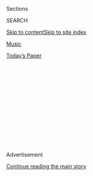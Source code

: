 <div id="app">

<div>

<div>

<div>

<div class="NYTAppHideMasthead css-1q2w90k e1suatyy0">

<div class="section css-ui9rw0 e1suatyy2">

<div class="css-eph4ug er09x8g0">

<div class="css-6n7j50">

</div>

<span class="css-1dv1kvn">Sections</span>

<div class="css-10488qs">

<span class="css-1dv1kvn">SEARCH</span>

</div>

[Skip to content](#site-content)[Skip to site
index](#site-index)

</div>

<div id="masthead-section-label" class="css-1wr3we4 eaxe0e00">

[Music](https://www.nytimes3xbfgragh.onion/section/arts/music)

</div>

<div class="css-10698na e1huz5gh0">

</div>

</div>

<div id="masthead-bar-one" class="section hasLinks css-15hmgas e1csuq9d3">

<div class="css-uqyvli e1csuq9d0">

</div>

<div class="css-1uqjmks e1csuq9d1">

</div>

<div class="css-9e9ivx">

[](https://myaccount.nytimes3xbfgragh.onion/auth/login?response_type=cookie&client_id=vi)

</div>

<div class="css-1bvtpon e1csuq9d2">

[Today’s
Paper](https://www.nytimes3xbfgragh.onion/section/todayspaper)

</div>

</div>

</div>

</div>

<div data-aria-hidden="false">

<div id="site-content" data-role="main">

<div>

<div class="css-1aor85t" style="opacity:0.000000001;z-index:-1;visibility:hidden">

<div class="css-1hqnpie">

<div class="css-epjblv">

<span class="css-17xtcya">[Music](/section/arts/music)</span><span class="css-x15j1o">|</span><span class="css-fwqvlz">Leon
Fleisher, 92, Dies; Spellbinding Pianist Using One Hand or
Two</span>

</div>

<div class="css-k008qs">

<div class="css-1iwv8en">

<span class="css-18z7m18"></span>

<div>

</div>

</div>

<span class="css-1n6z4y">https://nyti.ms/2BQplcD</span>

<div class="css-1705lsu">

<div class="css-4xjgmj">

<div class="css-4skfbu" data-role="toolbar" data-aria-label="Social Media Share buttons, Save button, and Comments Panel with current comment count" data-testid="share-tools">

  - 
  - 
  - 
  - 
    
    <div class="css-6n7j50">
    
    </div>

  - 

</div>

</div>

</div>

</div>

</div>

</div>

<div id="NYT_TOP_BANNER_REGION" class="css-13pd83m">

</div>

<div id="top-wrapper" class="css-1sy8kpn">

<div id="top-slug" class="css-l9onyx">

Advertisement

</div>

[Continue reading the main
story](#after-top)

<div class="ad top-wrapper" style="text-align:center;height:100%;display:block;min-height:250px">

<div id="top" class="place-ad" data-position="top" data-size-key="top">

</div>

</div>

<div id="after-top">

</div>

</div>

<div>

<div id="sponsor-wrapper" class="css-1hyfx7x">

<div id="sponsor-slug" class="css-19vbshk">

Supported by

</div>

[Continue reading the main
story](#after-sponsor)

<div id="sponsor" class="ad sponsor-wrapper" style="text-align:center;height:100%;display:block">

</div>

<div id="after-sponsor">

</div>

</div>

<div class="css-186x18t">

</div>

<div class="css-1vkm6nb ehdk2mb0">

# Leon Fleisher, 92, Dies; Spellbinding Pianist Using One Hand or Two

</div>

Unable to use his right hand, he performed pieces written for left hand
only, conducted and taught. Years later, he made a triumphant two-handed
comeback.

<div class="css-79elbk" data-testid="photoviewer-wrapper">

<div class="css-z3e15g" data-testid="photoviewer-wrapper-hidden">

</div>

<div class="css-1a48zt4 ehw59r15" data-testid="photoviewer-children">

![<span class="css-16f3y1r e13ogyst0" data-aria-hidden="true">The
pianist Leon Fleisher at his home in Baltimore in 2007. Unable to play
with his right hand for 30 years, he performed pieces written for the
left hand only until
1995.</span><span class="css-cnj6d5 e1z0qqy90" itemprop="copyrightHolder"><span class="css-1ly73wi e1tej78p0">Credit...</span><span><span>Stephanie
Kuykendal for The New York
Times</span></span></span>](https://static01.graylady3jvrrxbe.onion/images/2020/08/04/obituaries/00fleisher1/merlin_18504701_f19acbe9-202c-4815-bd7c-0e86390beb86-articleLarge.jpg?quality=75&auto=webp&disable=upscale)

</div>

</div>

<div class="css-18e8msd">

<div class="css-vp77d3 epjyd6m0">

<div class="css-1baulvz">

By [<span class="css-1baulvz last-byline" itemprop="name">Allan
Kozinn</span>](https://www.nytimes3xbfgragh.onion/by/allan-kozinn)

</div>

</div>

  - 
    
    <div class="css-ld3wwf e16638kd2">
    
    Aug. 2,
    2020
    
    </div>

  - 
    
    <div class="css-4xjgmj">
    
    <div class="css-d8bdto" data-role="toolbar" data-aria-label="Social Media Share buttons, Save button, and Comments Panel with current comment count" data-testid="share-tools">
    
      - 
      - 
      - 
      - 
        
        <div class="css-6n7j50">
        
        </div>
    
      - 
    
    </div>
    
    </div>

</div>

</div>

<div class="section meteredContent css-1r7ky0e" name="articleBody" itemprop="articleBody">

<div class="css-1fanzo5 StoryBodyCompanionColumn">

<div class="css-53u6y8">

Leon Fleisher, a leading American pianist in the 1950s and early ’60s
who was forced by an injury to his right hand to channel his career into
conducting, teaching and mastering the left-hand repertoire, died on
Sunday in Baltimore. He was 92.

His death, in a hospice, was confirmed by his son Julian, who said that
Mr. Fleisher had been teaching and conducting master classes online as
recently as last week.

Mr. Fleisher came to believe that his career-altering malady, focal
dystonia, was caused by overpracticing — “seven or eight hours a day of
pumping ivory,” as he told The New York Times in 1996 — and for 30 years
he tried virtually any cure that looked promising: shots of lidocaine,
rehabilitation therapy, psychotherapy, shock treatments, Rolfing, EST.
At times, he said, he was so despondent that he considered suicide.

But he realized that the musicality and incisiveness that had been so
widely admired in his early years could be mined in other ways. Joining
the faculty of the Peabody Conservatory, in Baltimore, in 1959, he
devoted himself more fully to teaching, both there and at the Tanglewood
Music Center, where he was artistic director from 1986 to 1997.

</div>

</div>

<div class="css-1fanzo5 StoryBodyCompanionColumn">

<div class="css-53u6y8">

He made his way through the estimable left-hand catalog of works
composed by Ravel, Prokofiev and many others for the pianist Paul
Wittgenstein (the brother of the philosopher Ludwig Wittgenstein), who
had lost his right arm during World War I, and commissioned new
left-hand works from American composers. He helped start the Theater
Chamber Players in Washington. And he began conducting.

</div>

</div>

<div class="css-79elbk" data-testid="photoviewer-wrapper">

<div class="css-z3e15g" data-testid="photoviewer-wrapper-hidden">

</div>

<div class="css-1a48zt4 ehw59r15" data-testid="photoviewer-children">

![<span class="css-16f3y1r e13ogyst0" data-aria-hidden="true">Mr.
Fleisher performing at Carnegie Hall in 1995. He recorded spellbinding
performances of the peaks of the left-hand repertoire in the
1990s.</span><span class="css-cnj6d5 e1z0qqy90" itemprop="copyrightHolder"><span class="css-1ly73wi e1tej78p0">Credit...</span><span>Steve
J. Goldstein for The New York
Times</span></span>](https://static01.graylady3jvrrxbe.onion/images/2020/08/04/obituaries/Fleisher-2/merlin_9068922_c7b55747-d4eb-465b-bf57-f1a76b484386-articleLarge.jpg?quality=75&auto=webp&disable=upscale)

</div>

</div>

<div class="css-1fanzo5 StoryBodyCompanionColumn">

<div class="css-53u6y8">

Eventually, a combination of Rolfing — a deep massage technique — and
Botox injections provided sufficient relief that he was able to resume
his career as a two-handed pianist in 1995. He continued to play
recitals and concertos and to make recordings until last year.

Mr. Fleisher pointed out after his comeback that he was not fully cured
and never would be. But he acknowledged late in life that the
incapacitation of his right hand in 1964 had given him a far more varied
musical life than he might have had if he had been able to pursue a
conventional career as a virtuoso pianist.

That realization is implicit in the title of his autobiography, “My Nine
Lives: A Memoir of Many Careers in Music” (2010), which he wrote with
the music critic Anne Midgette.

</div>

</div>

<div class="css-1fanzo5 StoryBodyCompanionColumn">

<div class="css-53u6y8">

Early in his career as a pianist Mr. Fleisher produced a warm, sharply
etched and thoughtfully contoured sound that was ideally suited to
19th-century Viennese classics — Beethoven, Brahms and Schubert, most
notably — but that also yielded illuminating readings of Rachmaninoff,
Debussy and Liszt and of contemporary American composers like Roger
Sessions and Aaron Copland.

His recordings of the Brahms and Beethoven piano concertos with [George
Szell](https://www.nytimes3xbfgragh.onion/1970/07/31/archives/george-szell-conductor-is-dead-george-szell-of-cleveland-orchestra.html#:~:text=George%20Szell%2C%20conductor%20of%20the,He%20was%2073%20years%20old.)
and the Cleveland Orchestra, made from 1958 to 1963, are considered
among the most vivid and moving accounts of those works.

In the 1990s, he recorded spellbinding performances of the peaks of the
left-hand repertoire, including concertos by Ravel, Prokofiev and
Britten, chamber music by Korngold and Schmidt, and solo works by
Saint-Saëns, Godowsky and Bach (Brahms’s left-hand arrangement of the
Chaconne from the Partita No. 2 for solo violin).

Even after he returned to recording two-hand works, on the albums “Two
Hands” (2004) and “The Journey” (2006), he continued to revisit the
left-hand works that had kept him going for three decades.

His album “All the Things You Are” (2014) included not only left-hand
arrangements of Gershwin’s “The Man I Love” and the Jerome Kern song
that gave the collection its title, but also pieces composed for Mr.
Fleisher by George Perle and Leon Kirchner, and a spacious
reconsideration of the Bach-Brahms Chaconne.

## At 4, Playing by Ear

Leon Fleisher was born in San Francisco on July 23, 1928, to Isidore and
Bertha Fleisher. His parents, Jewish immigrants — his father was from
Odessa, then in Russia, now in Ukraine; his mother was from Poland —
each managed one of the family’s two hat shops.

</div>

</div>

<div class="css-1fanzo5 StoryBodyCompanionColumn">

<div class="css-53u6y8">

Leon was drawn to the piano from an early age. Though he showed little
interest when an older brother, Raymond, was given piano lessons, Leon
would go to the piano when Raymond went out to play after his lessons
and repeat, by ear, everything he had heard. He was 4 years old.

His mother soon decided that Leon, rather than Raymond, should study
piano. She made her intentions for her younger son clear: He would be
either the first Jewish president of the United States or a concert
pianist.

So devoted was his mother to Leon’s musical training that after two
weeks of kindergarten, during which he objected strenuously to nap time,
she withdrew him from public school and hired tutors so that he could
devote his time to practicing the piano. She also found ways of bringing
him to the attention of two San Francisco conductors, Pierre Monteux and
Alfred Hertz, who in turn persuaded the pianist [Artur
Schnabel](https://www.nytimes3xbfgragh.onion/1951/08/16/archives/artur-schnabel-69-famed-pianist-dies-best-known-for-interpretation.html)
to take Leon on as a student in 1938, when he was 9, despite Schnabel’s
policy of not teaching children.

By then Leon had already played a few concerts, but Schnabel’s single
condition for teaching him was that there be no more concerts. Schnabel
relaxed the rule in 1944 and allowed his teenage pupil to play the
Brahms Piano Concerto No. 1 in D minor with Monteux and the San
Francisco Symphony and then with the New York Philharmonic at Carnegie
Hall, also with Monteux conducting.

Noel Strauss, reviewing the Carnegie Hall performance for The Times,
wrote that Mr. Fleisher, making his New York debut, had “established
himself as one of the most remarkably gifted of the younger generation
of American keyboard artists.”

In 1945, at [the Ravinia summer
festival](https://www.ravinia.org/Page/History)in Illinois, Mr. Fleisher
played the Brahms again — it became one of his signature pieces — as
well as the Liszt Concerto No. 2 in A, with Leonard Bernstein conducting
the Chicago Symphony Orchestra. The next summer at Ravinia, he performed
four concertos under the direction of [William
Steinberg](https://www.nytimes3xbfgragh.onion/1978/05/17/archives/william-steinberg-orchestral-conductor-dies-at-78-former-music.html)
and Szell, who soon engaged Mr. Fleisher to perform with the Cleveland
Orchestra, which Szell took over later that year.

</div>

</div>

<div class="css-1fanzo5 StoryBodyCompanionColumn">

<div class="css-53u6y8">

By 1949, however, though he had played with many of the major American
orchestras and had given recitals across the country, engagements began
to dry up for Mr. Fleisher. The next year he moved to Paris and remained
in Europe until 1958, relocating first to the Netherlands and then to
Italy.

As an expatriate, Mr. Fleisher became the first American to win the gold
medal at the Queen Elisabeth Competition in Brussels, in 1952. The
victory led to a long list of engagements in Europe and revived interest
in him among American orchestras, managers and concert promoters.

When Szell and the Cleveland Orchestra were signed to a new recording
contract with the Epic label in 1954, he invited Mr. Fleisher to be his
main soloist for recordings of the great piano concertos.

## ‘Always More to Attain’

It was shortly after his return to the United States, in the late 1950s,
that Mr. Fleisher accepted an offer to teach at the Peabody
Conservatory, though he continued to pursue a heavy performing and
recording schedule.

“I was driven, if anything, even harder by all of my successes,” he
wrote in his memoir. “There was always more to attain, and more to
achieve, and more musical depths to plumb, and lurking behind it all,
the terrifying risk of
failure.”

</div>

</div>

<div class="css-79elbk" data-testid="photoviewer-wrapper">

<div class="css-z3e15g" data-testid="photoviewer-wrapper-hidden">

</div>

<div class="css-1a48zt4 ehw59r15" data-testid="photoviewer-children">

<div class="css-1xdhyk6 erfvjey0">

<span class="css-1ly73wi e1tej78p0">Image</span>

<div class="css-zjzyr8">

<div data-testid="lazyimage-container" style="height:260.35555555555555px">

</div>

</div>

</div>

<span class="css-16f3y1r e13ogyst0" data-aria-hidden="true">Mr. Fleisher
in concert at Carnegie Hall in
2003.</span><span class="css-cnj6d5 e1z0qqy90" itemprop="copyrightHolder"><span class="css-1ly73wi e1tej78p0">Credit...</span><span>Chris
Lee for The New York Times</span></span>

</div>

</div>

<div class="css-1fanzo5 StoryBodyCompanionColumn">

<div class="css-53u6y8">

Failure was not far away. During the winter of 1963, he noticed what he
described as laziness in his right index finger, as well as “a creeping
numbness” in his right hand. By the summer, the fourth and fifth fingers
of his right hand had begun to curl toward his palm.

</div>

</div>

<div class="css-1fanzo5 StoryBodyCompanionColumn">

<div class="css-53u6y8">

The timing was disastrous. He had planned to celebrate the 20th
anniversary of his New York debut with a busy season that included 20
performances in New York alone and a spring 1964 tour of the Soviet
Union, in which he was to be the soloist in Mozart’s Concerto No. 25 in
C (K. 503) with Szell and the Cleveland Orchestra.

Shortly before the tour, Mr. Fleisher performed the Mozart in Cleveland.
Szell noted the strain Mr. Fleisher was under and told him that he did
not feel he could undertake the tour. The pianist [Grant
Johannesen](https://www.nytimes3xbfgragh.onion/2005/03/30/arts/music/grant-johannesen-unorthodox-pianist-is-dead-at-83.html#:~:text=Grant%20Johannesen%2C%20a%20pianist%20best,David%20Johannesen%2C%20announced%20the%20death.)
traveled with the orchestra instead.

“The initial problem was a very stupid kind of overwork,” Mr. Fleisher
said in 1996, cautioning young pianists against following his
path.<span class="css-8l6xbc evw5hdy0"> </span>“I see kids still falling
into this, and there are many reasons for it. The perfection that
they’re bombarded with from recordings. The kind of sound a
\[Vladimir\] Horowitz produced, which is wonderful, but people don’t
realize that he had his technician work very hard on the piano, so the
piano itself helped. So when kids go to an acoustically dead hall, and
get a dead piano, and try to make these Horowitz kinds of sounds, they
end up brutalizing themselves.”

Mr. Fleisher resisted taking up the left-hand repertoire, partly because
he felt that to do so would be an admission that he would never regain
the use of his right hand. But after two years without playing concerts,
he reconsidered, agreeing to play both Ravel’s Concerto for the Left
Hand and Benjamin Britten’s left-hand work “Diversions” with Seiji Ozawa
and the Toronto Symphony in 1967.

The next year, with the pianist and composer [Dina
Koston](https://www.rogershapirofund.org/founders/dina-koston/), he
started the Theater Chamber Players, a flexible chamber group meant to
present both contemporary music and classics.

</div>

</div>

<div class="css-1fanzo5 StoryBodyCompanionColumn">

<div class="css-53u6y8">

The ensemble — initially based at the Washington Theater Club, later at
the Smithsonian National Museum of Natural History and ultimately at the
Kennedy Center in Washington — provided an opportunity for Mr. Fleisher
both to play and to conduct. And an invitation to be music director of
the Annapolis Symphony Orchestra in Maryland, a semiprofessional
community group, gave him a chance to work on the symphonic repertoire.

Soon he was guest-conducting around the country — his debut at the head
of a professional orchestra took place at Lincoln Center's Mostly Mozart
Festival in 1970 — and in 1973 he became associate conductor of the
Baltimore Symphony Orchestra.

Mr. Fleisher held that post for only five years, but he maintained a
close relationship with the orchestra thereafter. When the ensemble was
preparing to inaugurate the new Joseph Meyerhoff Symphony Hall in 1982,
its music director, Sergiu Comissiona, invited him to be the
opening-night soloist.

## A Two-Hand Return

Having recently had an operation to relieve carpal tunnel syndrome, Mr.
Fleisher began to regain the use of his right hand, if only partly and
inconsistently. But he felt he could make the jump back to two-handed
playing, using the televised opening of Meyerhoff Hall as the occasion
for his comeback.

In a bold moment, he told the orchestra that he would play Beethoven’s
Fourth Piano Concerto. But as the occasion drew near, he decided to play
Franck’s Symphonic Variations instead, a shorter and less pianistically
exposed
work.

</div>

</div>

<div class="css-79elbk" data-testid="photoviewer-wrapper">

<div class="css-z3e15g" data-testid="photoviewer-wrapper-hidden">

</div>

<div class="css-1a48zt4 ehw59r15" data-testid="photoviewer-children">

<div class="css-1xdhyk6 erfvjey0">

<span class="css-1ly73wi e1tej78p0">Image</span>

<div class="css-zjzyr8">

<div data-testid="lazyimage-container" style="height:257.77777777777777px">

</div>

</div>

</div>

<span class="css-16f3y1r e13ogyst0" data-aria-hidden="true">Mr. Fleisher
performing in 2001 at the New York String Orchestera’s annual  Christmas
Eve concert at Carnegie
Hall.</span><span class="css-cnj6d5 e1z0qqy90" itemprop="copyrightHolder"><span class="css-1ly73wi e1tej78p0">Credit...</span><span>Chris
Lee/The New York Times</span></span>

</div>

</div>

<div class="css-1fanzo5 StoryBodyCompanionColumn">

<div class="css-53u6y8">

Most listeners thought the performance went well. But Mr. Fleisher was
not satisfied. In his view, the amount of effort he had expended working
to control his right hand precluded the kind of interpretive depth he
had hoped for, and he dropped plans for a broader return to two-handed
playing.

Shortly after the Baltimore performance, Mr. Fleisher married Katherine
Jacobson, a pianist who had been a student of his at Peabody. His two
previous marriages — to Dorothy Druzinsky and Rikki Rosenthal — ended in
divorce.

Ms. Jacobson survives him, as do his children from his first marriage,
Deborah, Richard and Leah Fleisher; his children from his second
marriage, Julian and Paula Fleisher; and two grandchildren.

In 1991, Mr. Fleisher found a doctor who was experimenting with Botox
injections for injuries like his. At first he found that the injections
loosened up his still-cramped fourth and fifth fingers, to the point
where he could play. But the injections wore off, and he was still
looking for a permanent cure.

Having tried Rolfing in the 1970s, he decided to try again in 1994. This
time he found that a regimen of Rolfing and Botox injections was enough
to keep him in playing trim.

As an experiment, he played Mozart’s Piano Concerto No. 12 (K. 414) with
the Theater Chamber Players in April 1995, and with the Cleveland
Orchestra and at Tanglewood shortly thereafter.

</div>

</div>

<div class="css-1fanzo5 StoryBodyCompanionColumn">

<div class="css-53u6y8">

“Nothing felt sweeter than the feeling of those notes falling into
place,” he wrote in his memoir, “the right hand singing, the left hand
balancing it on the lower part of the keyboard, and the piece growing
into something whole and complete, a dream become reality.”

Mr. Fleisher cautiously reclaimed the repertoire he had been unable to
play for more than 30 years, building his recital programs with both
two-hand and left-hand works and playing programs of piano four-hand
works with his
wife.

</div>

</div>

<div class="css-79elbk" data-testid="photoviewer-wrapper">

<div class="css-z3e15g" data-testid="photoviewer-wrapper-hidden">

</div>

<div class="css-1a48zt4 ehw59r15" data-testid="photoviewer-children">

<div class="css-1xdhyk6 erfvjey0">

<span class="css-1ly73wi e1tej78p0">Image</span>

<div class="css-zjzyr8">

<div data-testid="lazyimage-container" style="height:274.53333333333336px">

</div>

</div>

</div>

<span class="css-16f3y1r e13ogyst0" data-aria-hidden="true">Mr. Fleisher
and his wife, the pianist Katherine Jacobson Fleisher, arriving at the
Kennedy Center Honors gala in Washington in 2007. He was among that
year’s
recipients. </span><span class="css-cnj6d5 e1z0qqy90" itemprop="copyrightHolder"><span class="css-1ly73wi e1tej78p0">Credit...</span><span>Nicholas
Kamm/Agence France-Presse — Getty Images</span></span>

</div>

</div>

<div class="css-1fanzo5 StoryBodyCompanionColumn">

<div class="css-53u6y8">

Mr. Fleisher was made a commander of the Order of Arts and Letters by
the French government in 2006 and received a Kennedy Center Honor the
next year. A film about his struggle with focal dystonia, “Two Hands,”
directed by Nathaniel Kahn, was nominated for an Academy Award for best
short documentary in 2006.

Toward the end of his life, Mr. Fleisher spoke about the level of
despair he had felt when he was unable to use his right hand. But having
regained that ability he was philosophical about the challenges life
presents.

“There are forces out there,” he told The International Herald Tribune
in 2007, “and if you keep yourself open to them, if you go along with
them, there are wondrous surprises.”

Jack Kadden contributed reporting.

</div>

</div>

</div>

<div>

</div>

<div>

</div>

<div>

</div>

<div>

<div id="bottom-wrapper" class="css-1ede5it">

<div id="bottom-slug" class="css-l9onyx">

Advertisement

</div>

[Continue reading the main
story](#after-bottom)

<div id="bottom" class="ad bottom-wrapper" style="text-align:center;height:100%;display:block;min-height:90px">

</div>

<div id="after-bottom">

</div>

</div>

</div>

</div>

</div>

## Site Index

<div>

</div>

## Site Information Navigation

  - [© <span>2020</span> <span>The New York Times
    Company</span>](https://help.nytimes3xbfgragh.onion/hc/en-us/articles/115014792127-Copyright-notice)

<!-- end list -->

  - [NYTCo](https://www.nytco.com/)
  - [Contact
    Us](https://help.nytimes3xbfgragh.onion/hc/en-us/articles/115015385887-Contact-Us)
  - [Work with us](https://www.nytco.com/careers/)
  - [Advertise](https://nytmediakit.com/)
  - [T Brand Studio](http://www.tbrandstudio.com/)
  - [Your Ad
    Choices](https://www.nytimes3xbfgragh.onion/privacy/cookie-policy#how-do-i-manage-trackers)
  - [Privacy](https://www.nytimes3xbfgragh.onion/privacy)
  - [Terms of
    Service](https://help.nytimes3xbfgragh.onion/hc/en-us/articles/115014893428-Terms-of-service)
  - [Terms of
    Sale](https://help.nytimes3xbfgragh.onion/hc/en-us/articles/115014893968-Terms-of-sale)
  - [Site
    Map](https://spiderbites.nytimes3xbfgragh.onion)
  - [Help](https://help.nytimes3xbfgragh.onion/hc/en-us)
  - [Subscriptions](https://www.nytimes3xbfgragh.onion/subscription?campaignId=37WXW)

</div>

</div>

</div>

</div>

